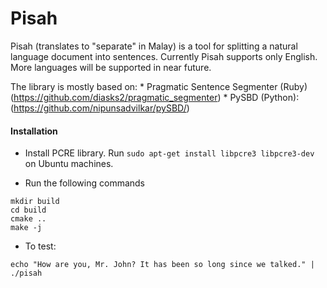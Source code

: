 # Pisah

Pisah (translates to "separate" in Malay) is a tool for splitting a natural language document into sentences.
Currently Pisah supports only English. More languages will be supported in near future.

The library is mostly based on:
    * Pragmatic Sentence Segmenter (Ruby) (https://github.com/diasks2/pragmatic_segmenter)
    * PySBD (Python): (https://github.com/nipunsadvilkar/pySBD/)

#### Installation
* Install PCRE library. Run `sudo apt-get install libpcre3 libpcre3-dev` on Ubuntu machines.

* Run the following commands
```
mkdir build
cd build
cmake ..
make -j
```

* To test:
```
echo "How are you, Mr. John? It has been so long since we talked." | ./pisah 

```


